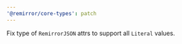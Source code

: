 ```yaml
---
'@remirror/core-types': patch
---
```


Fix type of `RemirrorJSON` attrs to support all `Literal` values.
